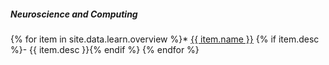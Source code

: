 ##### Neuroscience and Computing

{% for item in site.data.learn.overview %}* <i class="{{ item.icon }}"></i> [{{ item.name }}]({{item.link}}) {% if item.desc %}- {{ item.desc }}{% endif %}
{% endfor %}
